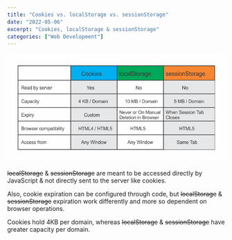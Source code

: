 ```yaml
---
title: "Cookies vs. localStorage vs. sessionStorage"
date: "2022-05-06"
excerpt: "Cookies, localStorage & sessionStorage"
categories: ["Web Development"]
---
```


![Cookies vs localStorage vs sessionStorage](../images/storage/storage.png)

~~localStorage~~ & ~~sessionStorage~~ are meant to be accessed directly by JavaScript &
not directly sent to the server like cookies.

Also, cookie expiration can be configured through code, but ~~localStorage~~ & ~~sessionStorage~~
expiration work differently and more so dependent on browser operations.

Cookies hold 4KB per domain, whereas ~~localStorage~~ & ~~sessionStorage~~ have greater capacity per domain.
